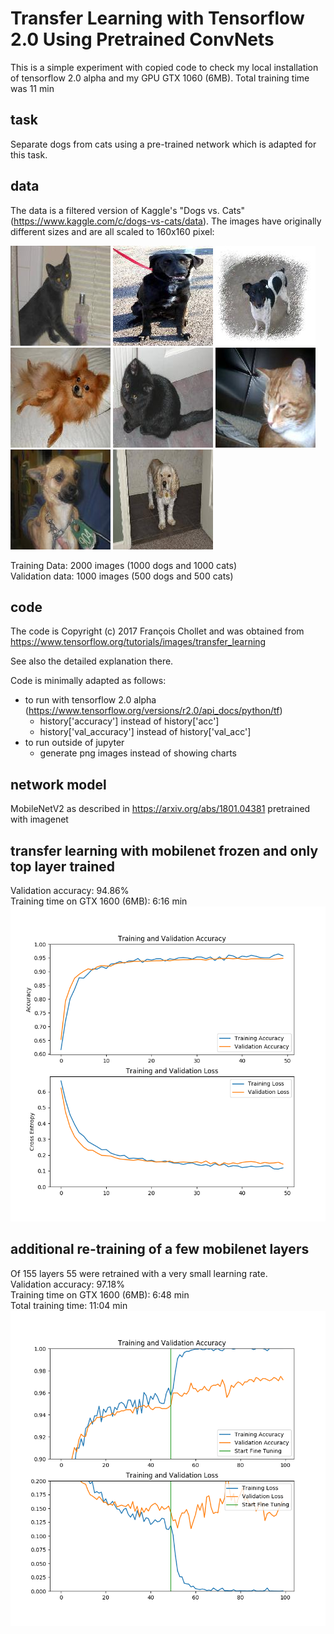 # Transfer Learning with Tensorflow 2.0 Using Pretrained ConvNets

This is a simple experiment with copied code to check my local installation of tensorflow 2.0 alpha and my GPU GTX 1060 (6MB). Total training time was 11 min
## task
Separate dogs from cats using a pre-trained network which is adapted for this task.
## data

The data is a filtered version of Kaggle's "Dogs vs. Cats" (https://www.kaggle.com/c/dogs-vs-cats/data). The images have originally different sizes and are all scaled to 160x160 pixel:

![alt txt](img/data/dogcat0.jpg)
![alt txt](img/data/dogcat1.jpg)
![alt txt](img/data/dogcat2.jpg)
![alt txt](img/data/dogcat3.jpg)
![alt txt](img/data/dogcat4.jpg)
![alt txt](img/data/dogcat5.jpg)
![alt txt](img/data/dogcat6.jpg)
![alt txt](img/data/dogcat7.jpg)

Training Data: 2000 images (1000 dogs and 1000 cats)  
Validation data: 1000 images (500 dogs and 500 cats)
## code
The code is Copyright (c) 2017 François Chollet and was obtained from
https://www.tensorflow.org/tutorials/images/transfer_learning

See also the detailed explanation there.

Code is minimally adapted as follows:
* to run with tensorflow 2.0 alpha (https://www.tensorflow.org/versions/r2.0/api_docs/python/tf)
    * history['accuracy'] instead of history['acc']
    * history['val_accuracy'] instead of history['val_acc']
* to run outside of jupyter
    *  generate png images instead of showing charts
## network model

MobileNetV2 as described in https://arxiv.org/abs/1801.04381
pretrained with imagenet

## transfer learning with mobilenet frozen and only top layer trained
Validation accuracy: 94.86%  
Training time on GTX 1600 (6MB): 6:16 min
![alt txt](img/train1.png)

## additional re-training of a few mobilenet layers
Of 155 layers 55 were retrained with a very small learning rate.  
Validation accuracy: 97.18%  
Training time on GTX 1600 (6MB): 6:48 min   
Total training time: 11:04 min
![alt txt](img/train2.png)

